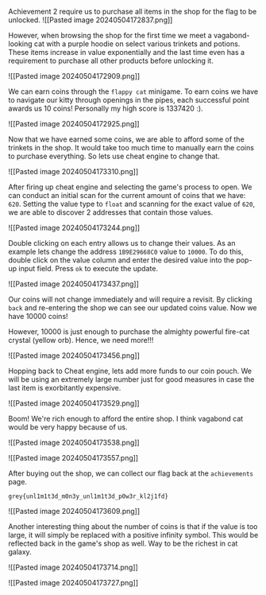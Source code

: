 
Achievement 2 require us to purchase all items in the shop for the flag to be unlocked. 
![[Pasted image 20240504172837.png]]

However, when browsing the shop for the first time we meet a vagabond-looking cat with a purple hoodie on select various trinkets and potions. These items increase in value exponentially and the last time even has a requirement to purchase all other products before unlocking it.

![[Pasted image 20240504172909.png]]

We can earn coins through the `flappy cat` minigame. To earn coins we have to navigate our kitty through openings in the pipes, each successful point awards us 10 coins! Personally my high score is 1337420 :).

![[Pasted image 20240504172925.png]]

Now that we have earned some coins, we are able to afford some of the trinkets in the shop. It would take too much time to manually earn the coins to purchase everything. So lets use cheat engine to change that.

![[Pasted image 20240504173310.png]]

After firing up cheat engine and selecting the game's process to open. We can conduct an initial scan for the current amount of coins that we have: `620`. Setting the value type to `float` and scanning for the exact value of `620`, we are able to discover 2 addresses that contain those values.

![[Pasted image 20240504173244.png]]

Double clicking on each entry allows us to change their values. As an example lets change the address `1B9E29668C0` value to `10000`. To do this, double click on the value column and enter the desired value into the pop-up input field. Press `ok` to execute the update.

![[Pasted image 20240504173437.png]]

Our coins will not change immediately and will require a revisit. By clicking `back` and re-entering the shop we can see our updated coins value. Now we have 10000 coins! 

However, 10000 is just enough to purchase the almighty powerful fire-cat crystal (yellow orb). Hence, we need more!!!

![[Pasted image 20240504173456.png]]

Hopping back to Cheat engine, lets add more funds to our coin pouch. We will be using an extremely large number just for good measures in case the last item is exorbitantly expensive.

![[Pasted image 20240504173529.png]]

Boom! We're rich enough to afford the entire shop. I think vagabond cat would be very happy because of us. 

![[Pasted image 20240504173538.png]]

![[Pasted image 20240504173557.png]]

After buying out the shop, we can collect our flag back at the `achievements` page.

```
grey{unl1m1t3d_m0n3y_unl1m1t3d_p0w3r_kl2j1fd}
```

![[Pasted image 20240504173609.png]]

Another interesting thing about the number of coins is that if the value is too large, it will simply be replaced with a positive infinity symbol. This would be reflected back in the game's shop as well. Way to be the richest in cat galaxy.

![[Pasted image 20240504173714.png]]

![[Pasted image 20240504173727.png]]
